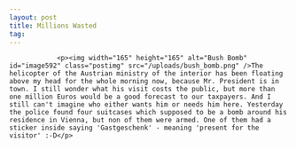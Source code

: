 ```yaml
---
layout: post
title: Millions Wasted
tag: 
---
```



                <p><img width="165" height="165" alt="Bush Bomb" id="image592" class="postimg" src="/uploads/bush_bomb.png" />The helicopter of the Austrian ministry of the interior has been floating above my head for the whole morning now, because Mr. President is in town. I still wonder what his visit costs the public, but more than one million Euros would be a good forecast to our taxpayers. And I still can't imagine who either wants him or needs him here. Yesterday the police found four suitcases which supposed to be a bomb around his residence in Vienna, but non of them were armed. One of them had a sticker inside saying 'Gastgeschenk' - meaning 'present for the visitor' :-D</p>
            
